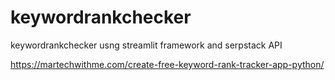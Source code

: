 # keywordrankchecker
keywordrankchecker usng streamlit framework and serpstack API

https://martechwithme.com/create-free-keyword-rank-tracker-app-python/
